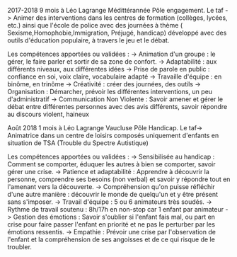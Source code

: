 2017-2018 9 mois à Léo Lagrange Médittérannée Pôle engagement. 
Le taf -> Animer des interventions dans les centres de formation (collèges, lycées, etc.) ainsi que l'école de police avec des journées à thème ( Sexisme,Homophobie,Immigration, Préjugé, handicap) développé avec des outils d'éducation populaire, à travers le jeu et le débat.

Les compétences apportées ou validées :
 -> Animation d'un groupe : le gérer, le faire parler et sortir de sa zone de confort.
 -> Adaptabilité : aux différents niveaux, aux différentes idées 
 -> Prise de parole en public : confiance en soi, voix claire, vocabulaire adapté
 -> Travaille d'équipe : en binôme, en trinôme
 -> Créativité : créer des journées, des outils
 -> Organisation : Démarcher, prévoir les différentes interventions, un peu d'administratif
 -> Communication Non Violente : Savoir amener et gérer le débat entre différentes personnes avec des avis différents, savoir répondre au discours violent, haineux


Août 2018 1 mois à Léo Lagrange Vaucluse Pôle Handicap.
Le taf-> Animatrice dans un centre de loisirs composés uniquement d'enfants en situation de TSA (Trouble du Spectre Autistique)

Les compétences apportées ou validées :
-> Sensibilisée au handicap : Comment se comporter, éduquer les autres à bien se comporter, savoir gérer une crise.
-> Patience et adaptabilité : Apprendre à découvrir la personne, comprendre ses besoins (non verbal) et savoir y répondre tout en l'amenant vers la découverte.
-> Compréhension qu'on puisse réfléchir d'une autre manière : découvrir le monde de quelqu'un et y être présent sans s'imposer.
-> Travail d'équipe : 5 ou 6 animateurs très soudés.
-> Rythme de travail soutenu : 8h/17h en non-stop car 1 enfant par animateur
-> Gestion des émotions : Savoir s'oublier si l'enfant fais mal, ou part en crise pour faire passer l'enfant en priorité et ne pas le perturber par les émotions ressentis.
-> Empathie : Prévoir une crise par l'observation de l'enfant et la compréhension de ses angoisses et de ce qui risque de le troubler.